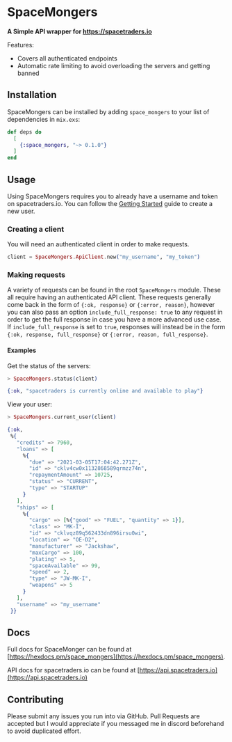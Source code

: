 # SpaceMongers

**A Simple API wrapper for https://spacetraders.io**

Features:
* Covers all authenticated endpoints
* Automatic rate limiting to avoid overloading the servers and getting banned

## Installation

SpaceMongers can be installed by adding `space_mongers` to your list of dependencies in `mix.exs`:

```elixir
def deps do
  [
    {:space_mongers, "~> 0.1.0"}
  ]
end
```

## Usage

Using SpaceMongers requires you to already have a username and token on spacetraders.io. You can follow the [Getting Started](https://spacetraders.io/) guide to create a new user. 

### Creating a client

You will need an authenticated client in order to make requests.

```elixir
client = SpaceMongers.ApiClient.new("my_username", "my_token")
```

### Making requests

A variety of requests can be found in the root `SpaceMongers` module. These all require having an authenticated API client. These requests generally come back in the form of `{:ok, response}` or `{:error, reason}`, however you can also pass an option `include_full_response: true` to any request in order to get the full response in case you have a more advanced use case. If `include_full_response` is set to `true`, responses will instead be in the form `{:ok, response, full_response}` or `{:error, reason, full_response}`.

#### Examples

Get the status of the servers:
```elixir
> SpaceMongers.status(client)

{:ok, "spacetraders is currently online and available to play"}
```

View your user:
```elixir
> SpaceMongers.current_user(client)

{:ok,
 %{
   "credits" => 7960,
   "loans" => [
     %{
       "due" => "2021-03-05T17:04:42.271Z",
       "id" => "cklv4cw0x1132868589qrmzz74n",
       "repaymentAmount" => 10725,
       "status" => "CURRENT",
       "type" => "STARTUP"
     }
   ],
   "ships" => [
     %{
       "cargo" => [%{"good" => "FUEL", "quantity" => 1}],
       "class" => "MK-I",
       "id" => "cklvqz89q562433dn896irsu0wi",
       "location" => "OE-D2",
       "manufacturer" => "Jackshaw",
       "maxCargo" => 100,
       "plating" => 5,
       "spaceAvailable" => 99,
       "speed" => 2,
       "type" => "JW-MK-I",
       "weapons" => 5
     }
   ],
   "username" => "my_username"
 }}
```

## Docs

Full docs for SpaceMonger can be found at [https://hexdocs.pm/space_mongers](https://hexdocs.pm/space_mongers).

API docs for spacetraders.io can be found at [https://api.spacetraders.io](https://api.spacetraders.io)

## Contributing

Please submit any issues you run into via GitHub. Pull Requests are accepted but I would appreciate if you messaged me in discord beforehand to avoid duplicated effort.

